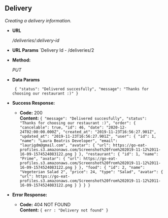 **Delivery**
----
  _Creating a delivery information._

* **URL**

  _/deliveries/:delivery-id_


* **URL Params**
  `Delivery Id - /deliveries/2

* **Method:**
  
  _PUT_

* **Data Params**

  ` 
    {
      "status": "Delivered succesfully",
      "message": "Thanks for choosing our restaurant :)"
    }
  `

* **Success Response:**
  
  * **Code:** 200 <br />
    **Content:**  `{
                    "message": "Delivered succesfully",
                    "status": "Thanks for choosing our restaurant :)",
                    "order": {
                      "cancelable": true,
                      "id": 46,
                      "date": "2020-12-24T02:00:00.000Z",
                      "created_at": "2019-11-23T16:56:27.901Z",
                      "updated_at": "2019-11-23T16:56:27.901Z",
                      "user": {
                        "id": 1,
                        "name": "Laura Beatris Developer",
                        "email": "laurigdm@gmail.com",
                        "avatar": {
                          "url": https://go-eat-profiles.s3.amazonaws.com/Screenshot%20from%202019-11-12%2011-16-09-1574524083122.png
                        }
                      },
                      "restaurant": {
                        "id": 1,
                        "name": "Prime",
                        "avatar": {
                          "url": https://go-eat-profiles.s3.amazonaws.com/Screenshot%20from%202019-11-12%2011-16-09-1574524083122.png
                        }
                      },
                      "food": {
                        "id": 2,
                        "name": "Vegeterian Salad 2",
                        "price": 24,
                        "type": "Salad",
                        "avatar": {
                          "url": https://go-eat-profiles.s3.amazonaws.com/Screenshot%20from%202019-11-12%2011-16-09-1574524083122.png
                        }
                      }
                    }
                  }`
              
* **Error Response:**

  * **Code:** 404 NOT FOUND <br />
    **Content:** `{ err : "Delivery not found" }`
